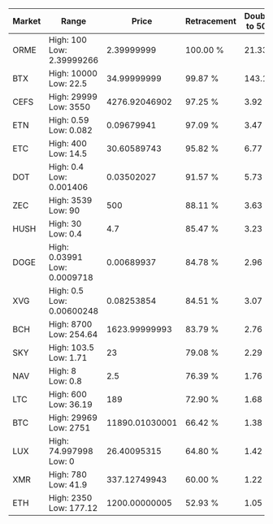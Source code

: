 | Market | Range | Price| Retracement | Doubles to 50% |
| --- | --- | --- | --- | --- |
| ORME | High: 100<br />Low: 2.39999266 | 2.39999999 | 100.00 % | 21.33 |
| BTX | High: 10000<br />Low: 22.5 | 34.99999999 | 99.87 % | 143.18 |
| CEFS | High: 29999<br />Low: 3550 | 4276.92046902 | 97.25 % | 3.92 |
| ETN | High: 0.59<br />Low: 0.082 | 0.09679941 | 97.09 % | 3.47 |
| ETC | High: 400<br />Low: 14.5 | 30.60589743 | 95.82 % | 6.77 |
| DOT | High: 0.4<br />Low: 0.001406 | 0.03502027 | 91.57 % | 5.73 |
| ZEC | High: 3539<br />Low: 90 | 500 | 88.11 % | 3.63 |
| HUSH | High: 30<br />Low: 0.4 | 4.7 | 85.47 % | 3.23 |
| DOGE | High: 0.03991<br />Low: 0.0009718 | 0.00689937 | 84.78 % | 2.96 |
| XVG | High: 0.5<br />Low: 0.00600248 | 0.08253854 | 84.51 % | 3.07 |
| BCH | High: 8700<br />Low: 254.64 | 1623.99999993 | 83.79 % | 2.76 |
| SKY | High: 103.5<br />Low: 1.71 | 23 | 79.08 % | 2.29 |
| NAV | High: 8<br />Low: 0.8 | 2.5 | 76.39 % | 1.76 |
| LTC | High: 600<br />Low: 36.19 | 189 | 72.90 % | 1.68 |
| BTC | High: 29969<br />Low: 2751 | 11890.01030001 | 66.42 % | 1.38 |
| LUX | High: 74.997998<br />Low: 0 | 26.40095315 | 64.80 % | 1.42 |
| XMR | High: 780<br />Low: 41.9 | 337.12749943 | 60.00 % | 1.22 |
| ETH | High: 2350<br />Low: 177.12 | 1200.00000005 | 52.93 % | 1.05 |
